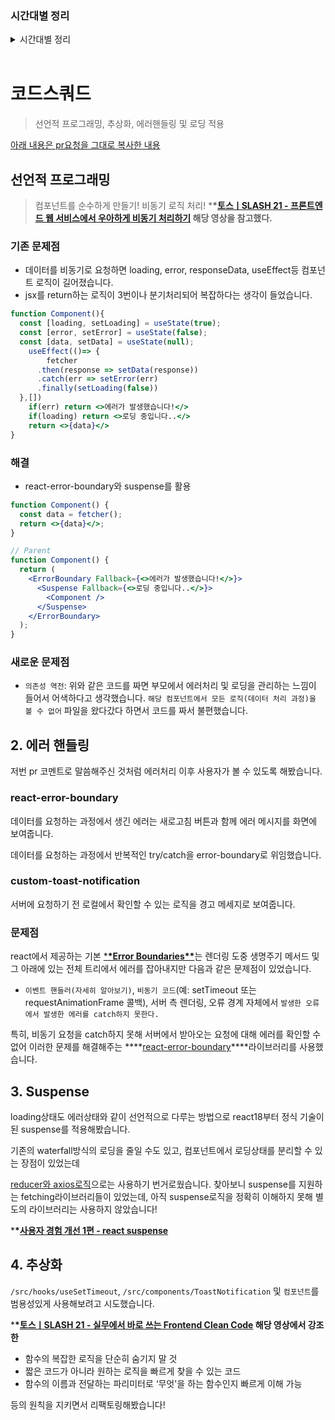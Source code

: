 ### 시간대별 정리

<details>
<summary>시간대별 정리</summary>

### 아침

### 오전

error. bounadry

suspense적용

### 오후

하나를 지긋히 오래해라

문제를 인식 → 개선 → 측정 (최적화, 성능개선)

### 저녁

조영호님 강의

</details>
<br>

# 코드스쿼드

> 선언적 프로그래밍, 추상화, 에러핸들링 및 로딩 적용

[아래 내용은 pr요청을 그대로 복사한 내용](https://github.com/codesquad-members-2022/fe-vm/pull/95)

## 선언적 프로그래밍

> 컴포넌트를 순수하게 만들기! 비동기 로직 처리! \***\*[토스ㅣSLASH 21 - 프론트엔드 웹 서비스에서 우아하게 비동기 처리하기](https://www.youtube.com/watch?v=FvRtoViujGg) 해당 영상을 참고했다.**

### 기존 문제점

- 데이터를 비동기로 요청하면 loading, error, responseData, useEffect등 컴포넌트 로직이 길어졌습니다.
- jsx를 return하는 로직이 3번이나 분기처리되어 복잡하다는 생각이 들었습니다.

```jsx
function Component(){
  const [loading, setLoading] = useState(true);
  const [error, setError] = useState(false);
  const [data, setData] = useState(null);
	useEffect(()=> {
		fetcher
      .then(response => setData(response))
      .catch(err => setError(err)
      .finally(setLoading(false))
  },[])
	if(err) return <>에러가 발생했습니다!</>
	if(loading) return <>로딩 중입니다..</>
	return <>{data}</>
}
```

### 해결

- react-error-boundary와 suspense를 활용

```jsx
function Component() {
  const data = fetcher();
  return <>{data}</>;
}

// Parent
function Component() {
  return (
    <ErrorBoundary Fallback={<>에러가 발생했습니다!</>}>
      <Suspense Fallback={<>로딩 중입니다..</>}>
        <Component />
      </Suspense>
    </ErrorBoundary>
  );
}
```

### 새로운 문제점

- `의존성 역전`: 위와 같은 코드를 짜면 부모에서 에러처리 및 로딩을 관리하는 느낌이 들어서 어색하다고 생각했습니다. `해당 컴포넌트에서 모든 로직(데이터 처리 과정)을 볼 수 없어` 파일을 왔다갔다 하면서 코드를 짜서 불편했습니다.

## 2. 에러 핸들링

저번 pr 코멘트로 말씀해주신 것처럼 에러처리 이후 사용자가 볼 수 있도록 해봤습니다.

### react-error-boundary

데이터를 요청하는 과정에서 생긴 에러는 새로고침 버튼과 함께 에러 메시지를 화면에 보여줍니다.

데이터를 요청하는 과정에서 반복적인 try/catch을 error-boundary로 위임했습니다.

### custom-toast-notification

서버에 요청하기 전 로컬에서 확인할 수 있는 로직을 경고 메세지로 보여줍니다.

### **문제점**

react에서 제공하는 기본 [\***\*Error Boundaries\*\***](https://ko.reactjs.org/docs/error-boundaries.html)는 렌더링 도중 생명주기 메서드 및 그 아래에 있는 전체 트리에서 에러를 잡아내지만 다음과 같은 문제점이 있었습니다.

- `이벤트 핸들러(자세히 알아보기)`, `비동기 코드`(예: setTimeout 또는 requestAnimationFrame 콜백), 서버 측 렌더링, 오류 경계 자체에서 `발생한 오류에서 발생한 에러를 catch하지 못한다.`

특히, 비동기 요청을 catch하지 못해 서버에서 받아오는 요청에 대해 에러를 확인할 수 없어 이러한 문제를 해결해주는 \***\*[react-error-boundary](https://github.com/bvaughn/react-error-boundary)\*\***라이브러리를 사용했습니다.

## 3. Suspense

loading상태도 에러상태와 같이 선언적으로 다루는 방법으로 react18부터 정식 기술이 된 suspense를 적용해봤습니다.

기존의 waterfall방식의 로딩을 줄일 수도 있고, 컴포넌트에서 로딩상태를 분리할 수 있는 장점이 있었는데

[reducer와 axios로직](https://github.com/facebook/react/issues/15201)으로는 사용하기 번거로웠습니다. 찾아보니 suspense를 지원하는 fetching라이브러리들이 있었는데, 아직 suspense로직을 정확히 이해하지 못해 별도의 라이브러리는 사용하지 않았습니다!

\***\*[사용자 경험 개선 1편 - react suspense](https://tecoble.techcourse.co.kr/post/2021-07-11-suspense/)**

## 4. 추상화

`/src/hooks/useSetTimeout`, `/src/components/ToastNotification` 및 `컴포넌트`를 범용성있게 사용해보려고 시도했습니다.

\***\*[토스ㅣSLASH 21 - 실무에서 바로 쓰는 Frontend Clean Code](https://www.youtube.com/watch?v=edWbHp_k_9Y&t=987s) 해당 영상에서 강조한**

- 함수의 복잡한 로직을 단순히 숨기지 말 것
- 짧은 코드가 아니라 원하는 로직을 빠르게 찾을 수 있는 코드
- 함수의 이름과 전달하는 파리미터로 ‘무엇'을 하는 함수인지 빠르게 이해 가능

등의 원칙을 지키면서 리팩토링해봤습니다!
